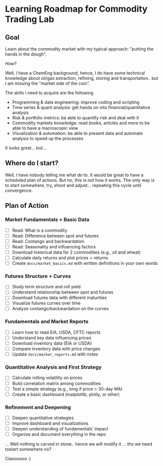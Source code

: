 # Learning Roadmap for Commodity Trading Lab 

## Goal
Learn about the commodity market with my typical approach: "putting the hands in the dough".

*How?* 

Well, I have a ChemEng background, hence, I do have some technical knowledge about oil/gas extraction, refining, storing and transportation.. but I am missing the "market side of the coin".

The skills i need to acquire are the following

- Programming & data engineering: improve coding and scripting  
- Time series & quant analysis: get hands on into financial/quantitative analysis 
- Risk & portfolio metrics: be able to quantify risk and deal with it
- Commodity markets knowledge: read books, articles and more to be able to have a macroscopic view
- Visualization & automation: be able to present data and automate analysis to speed up the processes  

It looks great... but...

## Where do I start?

Well, I have nobody telling me what do to. It would be great to have a scheduled plan of actions. But no, this is not how it works. The only way is to start somewhere, try, shoot and adjust... repeating this cycle until convergence.

## Plan of Action

### Market Fundamentals + Basic Data
- [ ] Read: What is a commodity
- [ ] Read: Difference between spot and futures
- [ ] Read: Contango and backwardation
- [ ] Read: Seasonality and influencing factors
- [ ] Download historical data for 2 commodities (e.g., oil and wheat)
- [ ] Calculate daily returns and plot prices + returns
- [ ] Create `docs/market_basics.md` with written definitions in your own words

### Futures Structure + Curves
- [ ] Study term structure and roll yield
- [ ] Understand relationship between spot and futures
- [ ] Download futures data with different maturities
- [ ] Visualize futures curves over time
- [ ] Analyze contango/backwardation on the curves

### Fundamentals and Market Reports
- [ ] Learn how to read EIA, USDA, CFTC reports
- [ ] Understand key data influencing prices
- [ ] Download inventory data (EIA or USDA)
- [ ] Compare inventory data with price changes
- [ ] Update `docs/market_reports.md` with notes

### Quantitative Analysis and First Strategy
- [ ] Calculate rolling volatility on prices
- [ ] Build correlation matrix among commodities
- [ ] Test a simple strategy (e.g., long if price > 30-day MA)
- [ ] Create a basic dashboard (matplotlib, plotly, or other)

### Refinement and Deepening
- [ ] Deepen quantitative strategies
- [ ] Improve dashboard and visualizations
- [ ] Deepen understanding of fundamentals’ impact
- [ ] Organize and document everything in the repo

... Well nothing is carved in stone.. hence we will modify it ... tho we need tostart somewhere no?

Ciaoooooo :)
